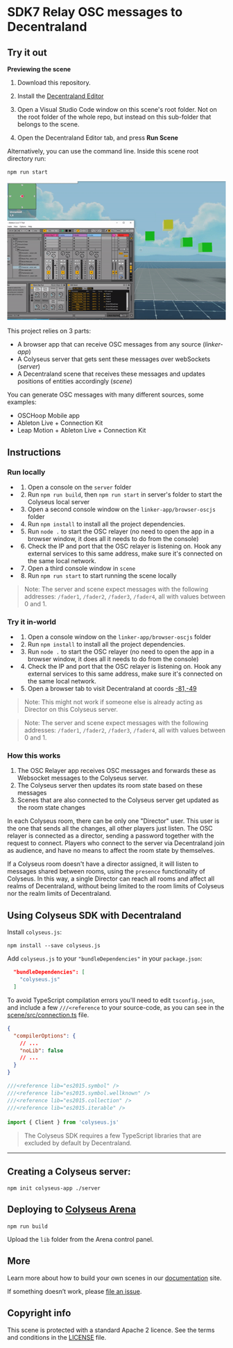 # SDK7 Relay OSC messages to Decentraland

## Try it out

**Previewing the scene**

1. Download this repository.

2. Install the [Decentraland Editor](https://docs.decentraland.org/creator/development-guide/sdk7/editor/)

3. Open a Visual Studio Code window on this scene's root folder. Not on the root folder of the whole repo, but instead on this sub-folder that belongs to the scene.

4. Open the Decentraland Editor tab, and press **Run Scene**

Alternatively, you can use the command line. Inside this scene root directory run:

```
npm run start
```


![](screenshot/screenshot.gif)

This project relies on 3 parts:

- A browser app that can receive OSC messages from any source (_linker-app_)
- A Colyseus server that gets sent these messages over webSockets (_server_)
- A Decentraland scene that receives these messages and updates positions of entities accordingly (_scene_)

You can generate OSC messages with many different sources, some examples:

- OSCHoop Mobile app
- Ableton Live + Connection Kit
- Leap Motion + Ableton Live + Connection Kit

## Instructions

### Run locally

- 1. Open a console on the `server` folder
- 2. Run `npm run build`, then `npm run start` in server's folder to start the Colyseus local server
- 3. Open a second console window on the `linker-app/browser-oscjs` folder
- 4. Run `npm install` to install all the project dependencies.
- 5. Run `node .` to start the OSC relayer (no need to open the app in a browser window, it does all it needs to do from the console)
- 6. Check the IP and port that the OSC relayer is listening on. Hook any external services to this same address, make sure it's connected on the same local network.
- 7. Open a third console window in `scene`
- 8. Run `npm run start` to start running the scene locally

> Note: The server and scene expect messages with the following addresses: `/fader1`, `/fader2`, `/fader3`, `/fader4`, all with values between 0 and 1.

### Try it in-world

- 1. Open a console window on the `linker-app/browser-oscjs` folder
- 2. Run `npm install` to install all the project dependencies.
- 3. Run `node .` to start the OSC relayer (no need to open the app in a browser window, it does all it needs to do from the console)
- 4. Check the IP and port that the OSC relayer is listening on. Hook any external services to this same address, make sure it's connected on the same local network.
- 5. Open a browser tab to visit Decentraland at coords [-81,-49](https://play.decentraland.org/?position=-81%2C-49&realm=fenrir-amber)

> Note: This might not work if someone else is already acting as Director on this Colyseus server.

> Note: The server and scene expect messages with the following addresses: `/fader1`, `/fader2`, `/fader3`, `/fader4`, all with values between 0 and 1.

### How this works

1. The OSC Relayer app receives OSC messages and forwards these as Websocket messages to the Colyseus server.
2. The Colyseus server then updates its room state based on these messages
3. Scenes that are also connected to the Colyseus server get updated as the room state changes

In each Colyseus room, there can be only one "Director" user. This user is the one that sends all the changes, all other players just listen. The OSC relayer is connected as a director, sending a password together with the request to connect. Players who connect to the server via Decentraland join as audience, and have no means to affect the room state by themselves.

If a Colyseus room doesn't have a director assigned, it will listen to messages shared between rooms, using the `presence` functionality of Colyseus. In this way, a single Director can reach all rooms and affect all realms of Decentraland, without being limited to the room limits of Colyseus nor the realm limits of Decentraland.

## Using Colyseus SDK with Decentraland

Install `colyseus.js`:

```
npm install --save colyseus.js
```

Add `colyseus.js` to your `"bundleDependencies"` in your `package.json`:

```json
  "bundleDependencies": [
    "colyseus.js"
  ]
```

To avoid TypeScript compilation errors you'll need to edit `tsconfig.json`, and include a few `///<reference` to your source-code, as you can see in the [scene/src/connection.ts](scene/src/connection.ts) file.

```json
{
  "compilerOptions": {
    // ...
    "noLib": false
    // ...
  }
}
```

```typescript
///<reference lib="es2015.symbol" />
///<reference lib="es2015.symbol.wellknown" />
///<reference lib="es2015.collection" />
///<reference lib="es2015.iterable" />

import { Client } from 'colyseus.js'
```

> The Colyseus SDK requires a few TypeScript libraries that are excluded by default by Decentraland.

---

## Creating a Colyseus server:

```
npm init colyseus-app ./server
```

## Deploying to [Colyseus Arena](https://www.colyseus.io/arena)

```
npm run build
```

Upload the `lib` folder from the Arena control panel.

## More

Learn more about how to build your own scenes in our [documentation](https://docs.decentraland.org/) site.

If something doesn’t work, please [file an issue](https://github.com/decentraland-scenes/Awesome-Repository/issues/new).

## Copyright info

This scene is protected with a standard Apache 2 licence. See the terms and conditions in the [LICENSE](/LICENSE) file.
